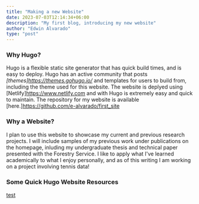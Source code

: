 ```yaml
---
title: "Making a new Website"
date: 2023-07-03T12:14:34+06:00
description: "My first blog, introducing my new website"
author: "Edwin Alvarado"
type: "post"
---
```


### Why Hugo?

Hugo is a flexible static site generator that has quick build times, and is easy to deploy. Hugo has an active community that posts *[themes]<https://themes.gohugo.io/>* and templates for users to build from, including the theme used for this website. The website is deplyed using [Netlify]<https://www.netlify.com> and with Hugo is extremely easy and quick to maintain. The repository for my website is available [here.]<https://github.com/e-alvarado/first_site>

### Why a Website?

I plan to use this website to showcase my current and previous research projects. I will include samples of my previous work under publications on the homepage, inluding my undergraduate thesis and technical paper presented with the Forestry Service. I like to apply what I've learned academically to what I enjoy personally, and as of this writing I am working on a project involving tennis data!

### Some Quick Hugo Website Resources

[test][def]


[def]: www.google.com